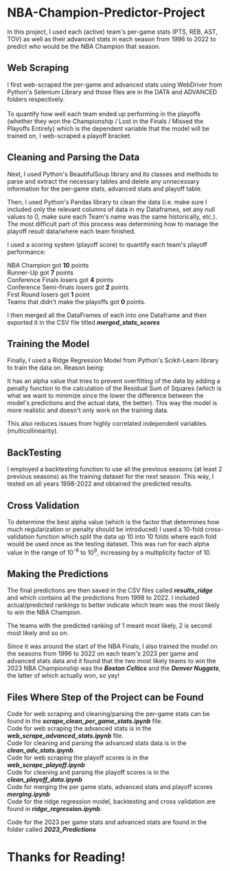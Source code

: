 # NBA-Champion-Predictor-Project

In this project, I used each (active) team's per-game stats (PTS, REB, AST, TOV) as well as their advanced stats in each season from 1996 to 2022 to predict who would be the NBA Champion that season. 

## **Web Scraping**

I first web-scraped the per-game and advanced stats using WebDriver from Python's Selenium Library and those files are in the DATA and ADVANCED folders respectively. <br><br> To quantify how well each team ended up performing in the playoffs (whether they won the Championship / Lost in the Finals / Missed the Playoffs Entirely) which is the dependent variable that the model will be trained on, I web-scraped a playoff bracket.

## **Cleaning and Parsing the Data**

Next, I used Python's BeautifulSoup library and its classes and methods to parse and extract the necessary tables and delete any unnecessary information for the per-game stats, advanced stats and playoff table. <br>

Then, I used Python's Pandas library to clean the data (i.e. make sure I included only the relevant columns of data in my Dataframes, set any null values to 0, make sure each Team's name was the same historically, etc.). The most difficult part of this process was determining how to manage the playoff result data/where each team finished.<br>

I used a scoring system (playoff score) to quantify each team's playoff performance: <br> 

NBA Champion got **10** points<br>
Runner-Up got **7** points<br>
Conference Finals losers got **4** points<br>
Conference Semi-finals losers got **2** points<br>
First Round losers got **1** point<br>
Teams that didn't make the playoffs got **0** points.

I then merged all the DataFrames of each into one Dataframe and then exported it in the CSV file titled **_merged_stats_scores_**

## **Training the Model**

Finally, I used a Ridge Regression Model from Python's Scikit-Learn library to train the data on. Reason being:

It has an alpha value that tries to prevent overfitting of the data by adding a penalty function to the calculation of the Residual Sum of Squares (which is what we want to minimize since the lower the difference between the model's predictions and the actual data, the better). This way the model is more realistic and doesn't only work on the training data. 

This also reduces issues from highly correlated independent variables (multicollinearity).

## **BackTesting**

I employed a backtesting function to use all the previous seasons (at least 2 previous seasons) as the training dataset for the next season. This way, I tested on all years 1998-2022 and obtained the predicted results. 

## **Cross Validation**

To determine the best alpha value (which is the factor that determines how much regularization or penalty should be introduced) I used a 10-fold cross-validation function which split the data up 10 into 10 folds where each fold would be used once as the testing dataset.
This was run for each alpha value in the range of 10<sup>-9</sup> to 10<sup>9</sup>, increasing by a multiplicity factor of 10.

## **Making the Predictions**

The final predictions are then saved in the CSV files called **_results_ridge_** and which contains all the predictions from 1998 to 2022. I included actual/predicted rankings to better indicate which team was the most likely to win the NBA Champion. 

The teams with the predicted ranking of 1 meant most likely, 2 is second most likely and so on. 

Since it was around the start of the NBA Finals, I also trained the model on the seasons from 1996 to 2022 on each team's 2023 per game and advanced stats data and it found that the two most likely teams to win the 2023 NBA Championship was the **_Boston Celtics_** and the **_Denver Nuggets_**, the latter of which actually won, so yay!

## **Files Where Step of the Project can be Found**
Code for web scraping and cleaning/parsing the per-game stats can be found in the **_scrape_clean_per_game_stats.ipynb_** file.<br>
Code for web scraping the advanced stats is in the _**web_scrape_advanced_stats.ipynb**_ file.<br>
Code for cleaning and parsing the advanced stats data is in the **_clean_adv_stats.ipynb_**.<br>
Code for web scraping the playoff scores is in the **_web_scrape_playoff.ipynb_**<br>
Code for cleaning and parsing the playoff scores is in the **_clean_playoff_data.ipynb_**<br>
Code for merging the per game stats, advanced stats and playoff scores **_merging.ipynb_**<br>
Code for the ridge regression model, backtesting and cross validation are found in _**ridge_regression.ipynb**_.

Code for the 2023 per game stats and advanced stats are found in the folder called _**2023_Predictions**_

# Thanks for Reading!
